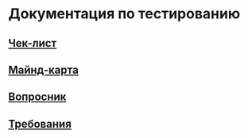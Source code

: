 # Документация по тестированию

## [Чек-лист](./Check-list.md)
## [Майнд-карта](./MindMap.md)
## [Вопросник](./QuestionsTesting.md)
## [Требования](./Requirments.md)
